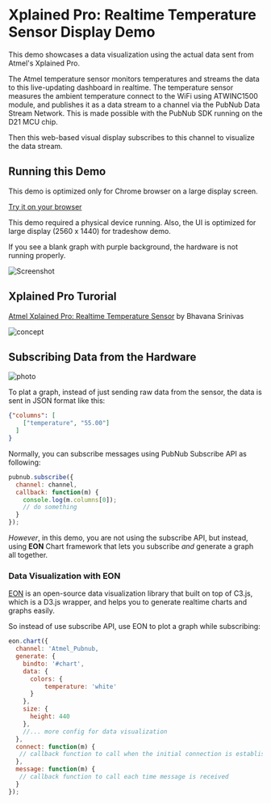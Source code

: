 # Xplained Pro: Realtime Temperature Sensor Display Demo


This demo showcases a data visualization using the actual data sent from Atmel's Xplained Pro.

The Atmel temperature sensor monitors temperatures and streams the data to this live-updating dashboard in realtime. The temperature sensor measures the ambient temperature connect to the WiFi using ATWINC1500 module, and publishes it as a data stream to a channel via the PubNub Data Stream Network. This is made possible with the PubNub SDK running on the D21 MCU chip.

Then this web-based visual display subscribes to this channel to visualize the data stream.


## Running this Demo

This demo is optimized only for Chrome browser on a large display screen.

[Try it on your browser][demo]

This demo required a physical device running.
Also, the UI is optimized for large display (2560 x 1440) for tradeshow demo.

If you see a blank graph with purple background, the hardware is not running properly.

![Screenshot](http://www.pubnub.com/blog/wp-content/uploads/2015/05/xplained_pro_demo_gif.gif "Screenshot")

## Xplained Pro Turorial

[Atmel Xplained Pro: Realtime Temperature Sensor](http://www.pubnub.com/blog/atmel-xplained-pro-real-time-temperature-sensor/) by Bhavana Srinivas

![concept](http://www.pubnub.com/blog/wp-content/uploads/2015/05/demofunctionality.png "The concept")

## Subscribing Data from the Hardware

![photo](http://www.pubnub.com/blog/wp-content/uploads/2015/05/atmel1-1024x576.jpg "Xplained Pro")

To plat a graph, instead of just sending raw data from the sensor, the data is sent in JSON format like this:

```json
{"columns": [
    ["temperature", "55.00"]
  ]
}
```

Normally, you can subscribe messages using PubNub Subscribe API as following:

```javascript
pubnub.subscribe({
  channel: channel,
  callback: function(m) { 
    console.log(m.columns[0]);	
    // do something
  }
});
```

*However*, in this demo, you are not using the subscribe API, but instead, using **EON** Chart framework that lets you subscribe *and* generate a graph all together.

### Data Visualization with EON

[EON][eon] is an open-source data visualization library that built on top of C3.js, which is a D3.js wrapper, and helps you to generate realtime charts and graphs easily.

So instead of use subscribe API, use EON to plot a graph while subscribing:

```javascript
eon.chart({
  channel: 'Atmel_Pubnub,
  generate: {
    bindto: '#chart',
    data: {
      colors: {
          temperature: 'white'
      }
    },
    size: {
      height: 440
    },
    //... more config for data visualization
  },
  connect: function(m) {
   // callback function to call when the initial connection is established
  },
  message: function(m) {
   // callback function to call each time message is received
  }
});
```




[demo]: http://pubnub.github.io/atmel-temperature-demo
[eon]: http://www.pubnub.com/developers/eon/?source=atmel-temperature-demo&medium=github
